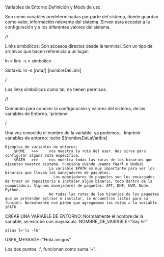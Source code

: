 Variables de Entorno
    Definición y Modo de uso.

Son como variables predeterminadas por parte del sistema, donde guardan como valor, información relevante del sistema.
Sirven para acceder a la configuración y a los diferentes valores del sistema.

//

Links simbólicos:
    Son accesos directos desde la terminal.
    Son un tipo de archivos que hacen referencia a un lugar.

ln = link
-s = simbolico

Sintaxis:
    ln -s [ruta/] [nombreDelLink]

/

Los links simbólicos como tal, no tienen permisos.

//

Comando para conocer la configuración y valores del sistema, de las variables de Entorno.
    'printenv'

/

Una vez conocido el nombre de la variable, ya podemos...
    Imprimir variables de entorno:
        'echo $[nombreDeLaVarible]
    
    Ejemplos de variables de entorno:
        $HOME   >>>     nos muestra la ruta del user. Nos sirve para configurar alguna ruta específica.
        $PATH   >>>     nos muestra todas las rutas de los binarios que ejecutan nuestro sistema. Funciona cuando usamos Pearl o NodeJS
                        La variable $PATH es muy importante para ver los binarios que llevan los manejadores de paquetes.
                        - Los manejadores de paquetes son los encargados de traer un repositorio e instalar algún binario, todo dentro de la computadora. Algunos manejadores de paquetes: APT, DNF, NVM, Node, Python.
                        No todas las rutas de los binarios de los paquetes que se pretenden extraer e instalar, se encuentran listos para su función. Normalmente nos piden que agreguemos las rutas a la variable $PATH

CREAR UNA VARIABLE DE ENTORNO:
    Normalmente el nombre de la variable, se escribe con mayuscula.
    NOMBRE_DE_VARIABLE="Say hi!"

    alias l='ls -lh'
USER_MESSAGE="Hola amigos"


Los dos puntos ':', funcionan como suma '+'.